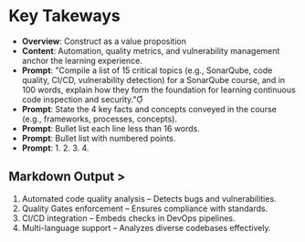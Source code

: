 # Key Takeways
- **Overview**: Construct as a value proposition
- **Content**: Automation, quality metrics, and vulnerability management anchor the learning experience.
- **Prompt**: "Compile a list of 15 critical topics (e.g., SonarQube, code quality, CI/CD, vulnerability detection) for a SonarQube course, and in 100 words, explain how they form the foundation for learning continuous code inspection and security."
- **Prompt**: State the 4 key facts and concepts conveyed in the course (e.g., frameworks, processes, concepts).
- **Prompt**: Bullet list each line less than 16 words.
- **Prompt**: Bullet list with numbered points.
- **Prompt**: 1. 2. 3. 4.


## Markdown Output >

1.   Automated code quality analysis – Detects bugs and vulnerabilities.
2.  Quality Gates enforcement – Ensures compliance with standards.
3.  CI/CD integration – Embeds checks in DevOps pipelines.
4.  Multi-language support – Analyzes diverse codebases effectively.
